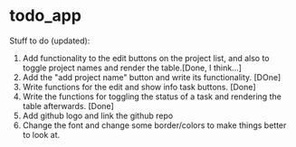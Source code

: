 # todo_app

Stuff to do (updated):

1. Add functionality to the edit buttons on the project list, and also to toggle project names and render the table.[Done, I think...]
2. Add the "add project name" button and write its functionality. [DOne]
3. Write functions for the edit and show info task buttons. [Done]
4. Write the functions for toggling the status of a task and rendering the table afterwards. [Done]
5. Add github logo and link the github repo
6. Change the font and change some border/colors to make things better to look at.